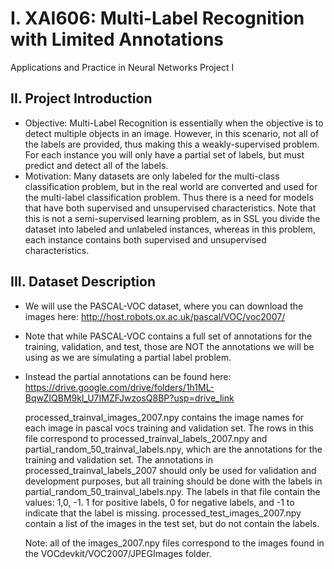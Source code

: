 # I. XAI606: Multi-Label Recognition with Limited Annotations
Applications and Practice in Neural Networks Project I

## II. Project Introduction
  - Objective: Multi-Label Recognition is essentially when the objective is to detect multiple objects in an image. However, in this scenario, not all of the labels are provided, thus making this a weakly-supervised problem. For each instance you will only have a partial set of labels, but must predict and detect all of the labels.
  - Motivation: Many datasets are only labeled for the multi-class classification problem, but in the real world are converted and used for the multi-label classification problem. Thus there is a need for models that have both supervised and unsupervised characteristics. Note that this is not a semi-supervised learning problem, as in SSL you divide the dataset into labeled and unlabeled instances, whereas in this problem, each instance contains both supervised and unsupervised characteristics.

## III. Dataset Description
  - We will use the PASCAL-VOC dataset, where you can download the images here: http://host.robots.ox.ac.uk/pascal/VOC/voc2007/

  - Note that while PASCAL-VOC contains a full set of annotations for the training, validation, and test, those are NOT the annotations we will be using as we are simulating a partial label problem.
  - Instead the partial annotations can be found here: https://drive.google.com/drive/folders/1h1ML-BqwZIQBM9kl_U7IMZFJwzosQ8BP?usp=drive_link

    processed_trainval_images_2007.npy contains the image names for each image in pascal vocs training and validation set. The rows in this file correspond to processed_trainval_labels_2007.npy and partial_random_50_trainval_labels.npy, which are the annotations for the training and validation set. The annotations in processed_trainval_labels_2007 should only be used for validation and development purposes, but all training should be done with the labels in partial_random_50_trainval_labels.npy. The labels in that file contain the values: 1,0, -1. 1 for positive labels, 0 for negative labels, and -1 to indicate that the label is missing. processed_test_images_2007.npy contain a list of the images in the test set, but do not contain the labels.

    Note: all of the images_2007.npy files correspond to the images found in the VOCdevkit/VOC2007/JPEGImages folder.
